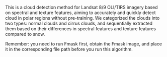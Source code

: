 This is a cloud detection method for Landsat 8/9 OLI/TIRS imagery  based on spectral and texture features, aiming to accurately and quickly detect cloud in polar regions without pre-training. 
We categorized the clouds into two types: normal clouds and cirrus clouds, and sequentially extracted them based on their differences in spectral features and texture features compared to snow.

Remember: you need to run Fmask first, obtain the Fmask image, and place it in the corresponding file path before you run this algorithm.

